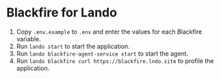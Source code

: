 # Blackfire for Lando
1. Copy `.env.example` to `.env` and enter the values for each Blackfire variable.
1. Run `lando start` to start the application.
1. Run `lando blackfire-agent-service start` to start the agent.
1. Run `lando blackfire curl https://blackfire.lndo.site` to profile the application.
